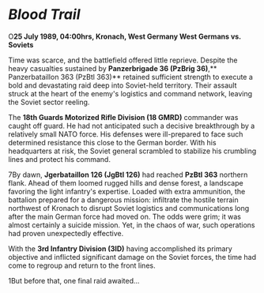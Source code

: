 # *Blood Trail*

O**25 July 1989, 04:00hrs, Kronach, West Germany   West Germans vs. Soviets** 

Time was scarce, and the battlefield offered little reprieve. Despite the heavy casualties sustained by **Panzerbrigade 36 (PzBrig 36)**,** Panzerbataillon 363 (PzBtl 363)** retained sufficient strength to execute a bold and devastating raid deep into Soviet-held territory. Their assault struck at the heart of the enemy's logistics and command network, leaving the Soviet sector reeling.



The **18th Guards Motorized Rifle Division (18 GMRD)** commander was caught off guard. He had not anticipated such a decisive breakthrough by a relatively small NATO force. His defenses were ill-prepared to face such determined resistance this close to the German border. With his headquarters at risk, the Soviet general scrambled to stabilize his crumbling lines and protect his command.



7By dawn, **Jgerbataillon 126 (JgBtl 126)** had reached **PzBtl 363** northern flank. Ahead of them loomed rugged hills and dense forest, a landscape favoring the light infantry's expertise. Loaded with extra ammunition, the battalion prepared for a dangerous mission: infiltrate the hostile terrain northwest of Kronach to disrupt Soviet logistics and communications long after the main German force had moved on. The odds were grim; it was almost certainly a suicide mission. Yet, in the chaos of war, such operations had proven unexpectedly effective.



With the **3rd Infantry Division (3ID)** having accomplished its primary objective and inflicted significant damage on the Soviet forces, the time had come to regroup and return to the front lines.



1But before that, one final raid awaited...
